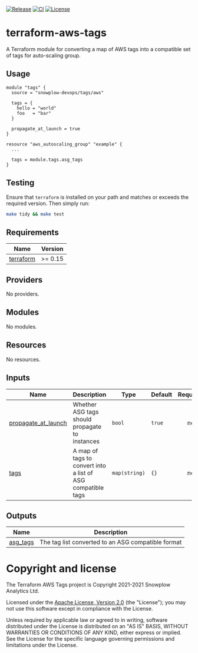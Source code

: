 [![Release][release-image]][release] [![CI][ci-image]][ci] [![License][license-image]][license]

# terraform-aws-tags

A Terraform module for converting a map of AWS tags into a compatible set of tags for auto-scaling group.

## Usage

```hcl
module "tags" {
  source = "snowplow-devops/tags/aws"

  tags = {
    hello = "world"
    foo   = "bar"
  }

  propagate_at_launch = true
}

resource "aws_autoscaling_group" "example" {
  ...

  tags = module.tags.asg_tags
}
```

## Testing

Ensure that `terraform` is installed on your path and matches or exceeds the required version.  Then simply run:

```bash
make tidy && make test
```

## Requirements

| Name | Version |
|------|---------|
| <a name="requirement_terraform"></a> [terraform](#requirement\_terraform) | >= 0.15 |

## Providers

No providers.

## Modules

No modules.

## Resources

No resources.

## Inputs

| Name | Description | Type | Default | Required |
|------|-------------|------|---------|:--------:|
| <a name="input_propagate_at_launch"></a> [propagate\_at\_launch](#input\_propagate\_at\_launch) | Whether ASG tags should propagate to instances | `bool` | `true` | no |
| <a name="input_tags"></a> [tags](#input\_tags) | A map of tags to convert into a list of ASG compatible tags | `map(string)` | `{}` | no |

## Outputs

| Name | Description |
|------|-------------|
| <a name="output_asg_tags"></a> [asg\_tags](#output\_asg\_tags) | The tag list converted to an ASG compatible format |

# Copyright and license

The Terraform AWS Tags project is Copyright 2021-2021 Snowplow Analytics Ltd.

Licensed under the [Apache License, Version 2.0][license] (the "License");
you may not use this software except in compliance with the License.

Unless required by applicable law or agreed to in writing, software
distributed under the License is distributed on an "AS IS" BASIS,
WITHOUT WARRANTIES OR CONDITIONS OF ANY KIND, either express or implied.
See the License for the specific language governing permissions and
limitations under the License.

[release]: https://github.com/snowplow-devops/terraform-aws-tags/releases/latest
[release-image]: https://img.shields.io/github/v/release/snowplow-devops/terraform-aws-tags

[ci]: https://github.com/snowplow-devops/terraform-aws-tags/actions?query=workflow%3Aci
[ci-image]: https://github.com/snowplow-devops/terraform-aws-tags/workflows/ci/badge.svg

[license]: http://www.apache.org/licenses/LICENSE-2.0
[license-image]: http://img.shields.io/badge/license-Apache--2-blue.svg?style=flat
